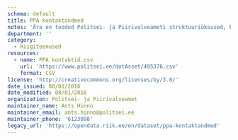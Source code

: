 ```yaml
---
schema: default
title: PPA kontaktandmed
notes: 'Ära on toodud Politsei- ja Piirivalveameti struktuuriüksused, koos asukoha aadressi, postiindeksi, kontakttelefoni, faksi, äriregistri koodi, e-posti aadressi ja lahtiolekuaegadega.'
department: ''
category:
  - Riigiteenused
resources:
  - name: PPA kontaktid.csv
    url: 'https://www.politsei.ee/dotAsset/495376.csv'
    format: CSV
license: 'http://creativecommons.org/licenses/by/3.0/'
date_issued: 08/01/2016
date_modified: 08/01/2016
organization: Politsei- ja Piirivalveamet
maintainer_name: Ants Hinno
maintainer_email: ants.hinno@politsei.ee
maintainer_phone: '6123098'
legacy_url: 'https://opendata.riik.ee/en/dataset/ppa-kontaktandmed'
---
```

